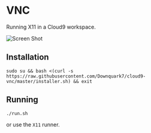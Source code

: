 VNC
===

Running X11 in a Cloud9 workspace.

![Screen Shot](screenshot.png)

Installation
------------

    sudo su && bash <(curl -s https://raw.githubusercontent.com/Downquark7/cloud9-vnc/master/installer.sh) && exit

Running
-------

    ./run.sh
    
or use the `X11` runner.
